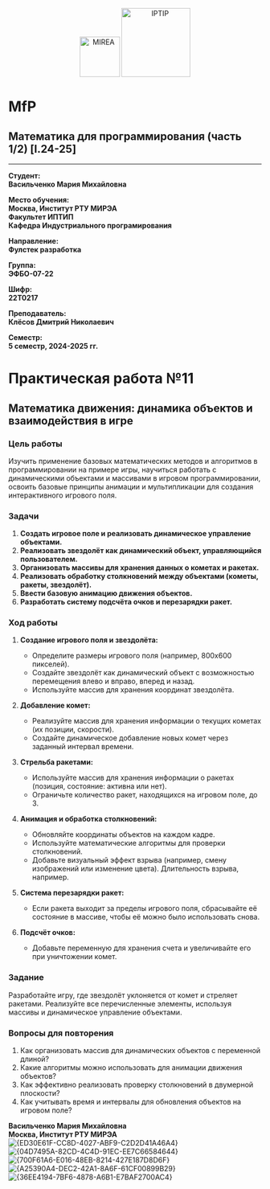 <p align="center">
  <img src="https://www.mirea.ru/upload/medialibrary/c1a/MIREA_Gerb_Colour.jpg" alt="MIREA" width="80"/>
  <img src="https://www.mirea.ru/upload/medialibrary/26c/FTI_colour.jpg" alt="IPTIP" width="137"/> 
</p>

# MfP
## Математика для программирования (часть 1/2) [I.24-25]
---

**Студент:**  
**Васильченко Мария Михайловна**  

**Место обучения:**  
**Москва, Институт РТУ МИРЭА**  
**Факультет ИПТИП**  
**Кафедра Индустриального програмирования**  

**Направление:**  
**Фулстек разработка**  

**Группа:**  
**ЭФБО-07-22**  

**Шифр:**  
**22Т0217**  

**Преподаватель:**  
**Клёсов Дмитрий Николаевич**  

**Семестр:**  
**5 семестр, 2024-2025 гг.**

# Практическая работа №11

## Математика движения: динамика объектов и взаимодействия в игре

### Цель работы

Изучить применение базовых математических методов и алгоритмов в программировании на примере игры, научиться работать с динамическими объектами и массивами в игровом программировании, освоить базовые принципы анимации и мультипликации для создания интерактивного игрового поля.

### Задачи

1. **Создать игровое поле и реализовать динамическое управление объектами.**
2. **Реализовать звездолёт как динамический объект, управляющийся пользователем.**
3. **Организовать массивы для хранения данных о кометах и ракетах.**
4. **Реализовать обработку столкновений между объектами (кометы, ракеты, звездолёт).**
5. **Ввести базовую анимацию движения объектов.**
6. **Разработать систему подсчёта очков и перезарядки ракет.**

### Ход работы

1. **Создание игрового поля и звездолёта:**
   - Определите размеры игрового поля (например, 800х600 пикселей).
   - Создайте звездолёт как динамический объект с возможностью перемещения влево и вправо, вперед и назад.
   - Используйте массив для хранения координат звездолёта.

2. **Добавление комет:**
   - Реализуйте массив для хранения информации о текущих кометах (их позиции, скорости).
   - Создайте динамическое добавление новых комет через заданный интервал времени.

3. **Стрельба ракетами:**
   - Используйте массив для хранения информации о ракетах (позиция, состояние: активна или нет).
   - Ограничьте количество ракет, находящихся на игровом поле, до 3.

4. **Анимация и обработка столкновений:**
   - Обновляйте координаты объектов на каждом кадре.
   - Используйте математические алгоритмы для проверки столкновений.
   - Добавьте визуальный эффект взрыва (например, смену изображений или изменение цвета). Длительность взрыва, например.

5. **Система перезарядки ракет:**
   - Если ракета выходит за пределы игрового поля, сбрасывайте её состояние в массиве, чтобы её можно было использовать снова.

6. **Подсчёт очков:**
   - Добавьте переменную для хранения счета и увеличивайте его при уничтожении комет.

### Задание

Разработайте игру, где звездолёт уклоняется от комет и стреляет ракетами. Реализуйте все перечисленные элементы, используя массивы и динамическое управление объектами.

### Вопросы для повторения

1. Как организовать массив для динамических объектов с переменной длиной?
2. Какие алгоритмы можно использовать для анимации движения объектов?
3. Как эффективно реализовать проверку столкновений в двумерной плоскости?
4. Как учитывать время и интервалы для обновления объектов на игровом поле?

**Васильченко Мария Михайловна**  
**Москва, Институт РТУ МИРЭА**
![{ED30E61F-CC8D-4027-ABF9-C2D2D41A46A4}](https://github.com/user-attachments/assets/97e5f3ef-8cb9-4126-a5d0-16d666b6d71e)
![{04D7495A-82CD-4C4D-91EC-EE7C66584644}](https://github.com/user-attachments/assets/0827ec8c-69c9-47fd-bbc6-082199077d5a)
![{700F61A6-E016-48EB-8214-427E187D8D6F}](https://github.com/user-attachments/assets/aa1abfa1-1f67-485c-b7f7-603a150754bf)
![{A25390A4-DEC2-42A1-8A6F-61CF00899B29}](https://github.com/user-attachments/assets/e08ebb9a-80df-4168-af2b-48a6537da56d)
![{36EE4194-7BF6-4878-A6B1-E7BAF2700AC4}](https://github.com/user-attachments/assets/bc212ea0-fa91-4259-8ead-9102bb2f7cd3)

